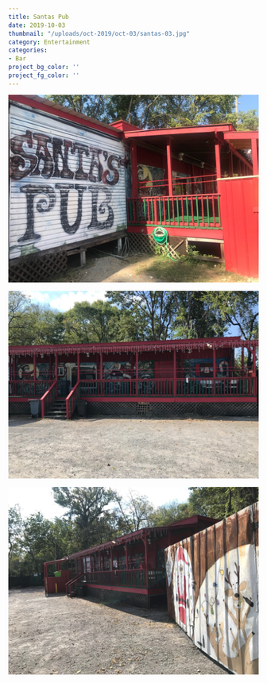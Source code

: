 ```yaml
---
title: Santas Pub
date: 2019-10-03
thumbnail: "/uploads/oct-2019/oct-03/santas-03.jpg"
category: Entertainment
categories:
- Bar
project_bg_color: ''
project_fg_color: ''
---
```


![Santas Pub](/uploads/oct-2019/oct-03/santas-03.jpg)

![Santas Pub](/uploads/oct-2019/oct-03/santas-01.jpg)

![Santas Pub](/uploads/oct-2019/oct-03/santas-02.jpg)


